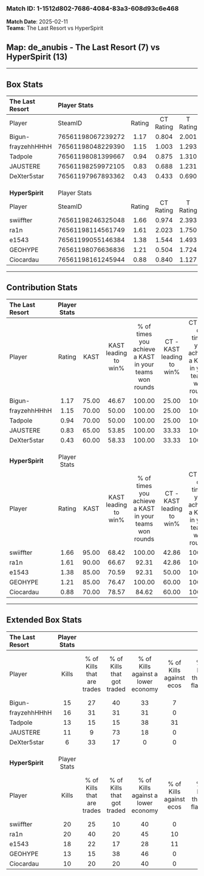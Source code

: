 ### Match ID: 1-1512d802-7686-4084-83a3-608d93c6e468  
**Match Date**: 2025-02-11  
**Teams**: The Last Resort vs HyperSpirit  

## **Map**: de_anubis - The Last Resort (7) vs HyperSpirit (13)  
---  

## Box Stats  

| **The Last Resort** | Player Stats      |        |           |          |       |      |       |         |        |      |     |
| :- | :- | :-: | :-: | :-: | :-: | :-: | :-: | :-: | :-: | :-: | :-: |
| Player              | SteamID           | Rating | CT Rating | T Rating | KAST  | ADR  | Kills | Assists | Deaths | K/D  | HS% |
| Bigun-              | 76561198067239272 |  1.17  |   0.804   |  2.001   | 75.00 | 98.0 |  15   |    6    |   16   | 0.94 | 46  |
| frayzehhHHhH        | 76561198048229390 |  1.15  |   1.003   |  1.293   | 70.00 | 93.1 |  16   |    2    |   16   | 1.00 | 62  |
| Tadpole             | 76561198081399667 |  0.94  |   0.875   |  1.310   | 70.00 | 73.7 |  13   |    5    |   17   | 0.76 | 53  |
| JAUSTERE            | 76561198259972105 |  0.83  |   0.688   |  1.231   | 65.00 | 75.6 |  11   |    5    |   17   | 0.65 | 45  |
| DeXter5star         | 76561197967893362 |  0.43  |   0.433   |  0.690   | 60.00 | 25.5 |   6   |    3    |   16   | 0.38 |  0  |
|                     |                   |        |           |          |       |      |       |         |        |      |     |
|                     |                   |        |           |          |       |      |       |         |        |      |     |
|                     |                   |        |           |          |       |      |       |         |        |      |     |
| **HyperSpirit**     | Player Stats      |        |           |          |       |      |       |         |        |      |     |
| Player              | SteamID           | Rating | CT Rating | T Rating | KAST  | ADR  | Kills | Assists | Deaths | K/D  | HS% |
| swiiffter           | 76561198246325048 |  1.66  |   0.974   |  2.393   | 95.00 | 97.4 |  20   |    5    |   11   | 1.82 | 35  |
| ra1n                | 76561198114561749 |  1.61  |   2.023   |  1.750   | 90.00 | 92.7 |  20   |    5    |   11   | 1.82 | 40  |
| e1543               | 76561199055146384 |  1.38  |   1.544   |  1.493   | 85.00 | 99.0 |  18   |    6    |   16   | 1.13 | 72  |
| GEOHYPE             | 76561198076636836 |  1.21  |   0.504   |  1.724   | 85.00 | 68.7 |  13   |    2    |   10   | 1.30 | 46  |
| Ciocardau           | 76561198161245944 |  0.88  |   0.840   |  1.127   | 70.00 | 66.5 |  10   |    7    |   14   | 0.71 | 60  |
---  

## Contribution Stats  

| **The Last Resort** | Player Stats |       |                      |                                                        |                           |                                                             |                          |                                                            |
| :- | :-: | :-: | :-: | :-: | :-: | :-: | :-: | :-: |
| Player              |    Rating    | KAST  | KAST leading to win% | % of times you achieve a KAST in your teams won rounds | CT - KAST leading to win% | CT - % of times you achieve a KAST in your teams won rounds | T - KAST leading to win% | T - % of times you achieve a KAST in your teams won rounds |
| Bigun-              |     1.17     | 75.00 |        46.67         |                         100.00                         |           25.00           |                           100.00                            |          71.43           |                           100.00                           |
| frayzehhHHhH        |     1.15     | 70.00 |        50.00         |                         100.00                         |           25.00           |                           100.00                            |          83.33           |                           100.00                           |
| Tadpole             |     0.94     | 70.00 |        50.00         |                         100.00                         |           25.00           |                           100.00                            |          83.33           |                           100.00                           |
| JAUSTERE            |     0.83     | 65.00 |        53.85         |                         100.00                         |           33.33           |                           100.00                            |          71.43           |                           100.00                           |
| DeXter5star         |     0.43     | 60.00 |        58.33         |                         100.00                         |           33.33           |                           100.00                            |          83.33           |                           100.00                           |
|                     |              |       |                      |                                                        |                           |                                                             |                          |                                                            |
|                     |              |       |                      |                                                        |                           |                                                             |                          |                                                            |
|                     |              |       |                      |                                                        |                           |                                                             |                          |                                                            |
| **HyperSpirit**     | Player Stats |       |                      |                                                        |                           |                                                             |                          |                                                            |
| Player              |    Rating    | KAST  | KAST leading to win% | % of times you achieve a KAST in your teams won rounds | CT - KAST leading to win% | CT - % of times you achieve a KAST in your teams won rounds | T - KAST leading to win% | T - % of times you achieve a KAST in your teams won rounds |
| swiiffter           |     1.66     | 95.00 |        68.42         |                         100.00                         |           42.86           |                           100.00                            |          83.33           |                           100.00                           |
| ra1n                |     1.61     | 90.00 |        66.67         |                         92.31                          |           42.86           |                           100.00                            |          81.82           |                           90.00                            |
| e1543               |     1.38     | 85.00 |        70.59         |                         92.31                          |           50.00           |                           100.00                            |          81.82           |                           90.00                            |
| GEOHYPE             |     1.21     | 85.00 |        76.47         |                         100.00                         |           60.00           |                           100.00                            |          83.33           |                           100.00                           |
| Ciocardau           |     0.88     | 70.00 |        78.57         |                         84.62                          |           60.00           |                           100.00                            |          88.89           |                           80.00                            |
---  

## Extended Box Stats  

| **The Last Resort** | Player Stats |                            |                            |                                    |                         |                              |                                 |        |                             |                                     |                          |                               |                            |
| :- | :-: | :-: | :-: | :-: | :-: | :-: | :-: | :-: | :-: | :-: | :-: | :-: | :-: |
| Player              |    Kills     | % of Kills that are trades | % of Kills that got traded | % of Kills against a lower economy | % of Kills against ecos | % of Kills that are flawless | % of Kills that are close duels | Deaths | % of Deaths that get traded | % of Deaths against a lower economy | % of Deaths against ecos | % of Deaths that are flawless | % of Deaths that are close |
| Bigun-              |      15      |             27             |             40             |                 33                 |            7            |              53              |                0                |   16   |             25              |                 19                  |            6             |              50               |             6              |
| frayzehhHHhH        |      16      |             31             |             31             |                 31                 |            0            |              56              |               13                |   16   |              0              |                 13                  |            0             |              63               |             13             |
| Tadpole             |      13      |             15             |             15             |                 38                 |           31            |              69              |                8                |   17   |             24              |                 12                  |            0             |              53               |             6              |
| JAUSTERE            |      11      |             9              |             73             |                 18                 |            0            |              64              |                9                |   17   |             18              |                 12                  |            0             |              59               |             12             |
| DeXter5star         |      6       |             33             |             17             |                 0                  |            0            |              83              |               17                |   16   |             25              |                 13                  |            0             |              75               |             6              |
|                     |              |                            |                            |                                    |                         |                              |                                 |        |                             |                                     |                          |                               |                            |
|                     |              |                            |                            |                                    |                         |                              |                                 |        |                             |                                     |                          |                               |                            |
|                     |              |                            |                            |                                    |                         |                              |                                 |        |                             |                                     |                          |                               |                            |
| **HyperSpirit**     | Player Stats |                            |                            |                                    |                         |                              |                                 |        |                             |                                     |                          |                               |                            |
| Player              |    Kills     | % of Kills that are trades | % of Kills that got traded | % of Kills against a lower economy | % of Kills against ecos | % of Kills that are flawless | % of Kills that are close duels | Deaths | % of Deaths that get traded | % of Deaths against a lower economy | % of Deaths against ecos | % of Deaths that are flawless | % of Deaths that are close |
| swiiffter           |      20      |             25             |             10             |                 40                 |            0            |              60              |                5                |   11   |             55              |                 27                  |            9             |              36               |             9              |
| ra1n                |      20      |             40             |             20             |                 45                 |           10            |              75              |                5                |   11   |             55              |                 36                  |            0             |              64               |             18             |
| e1543               |      18      |             22             |             17             |                 28                 |           11            |              50              |               22                |   16   |             31              |                 31                  |            6             |              69               |             0              |
| GEOHYPE             |      13      |             15             |             38             |                 46                 |            0            |              46              |                0                |   10   |             10              |                 30                  |            10            |              70               |             10             |
| Ciocardau           |      10      |             20             |             20             |                 40                 |            0            |              70              |               10                |   14   |             36              |                 21                  |            0             |              71               |             7              |
